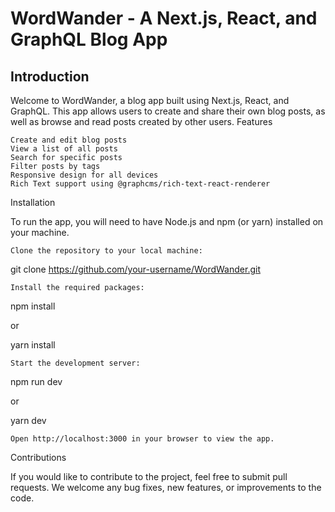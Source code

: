 # WordWander - A Next.js, React, and GraphQL Blog App
## Introduction

Welcome to WordWander, a blog app built using Next.js, React, and GraphQL. This app allows users to create and share their own blog posts, as well as browse and read posts created by other users.
Features

    Create and edit blog posts
    View a list of all posts
    Search for specific posts
    Filter posts by tags
    Responsive design for all devices
    Rich Text support using @graphcms/rich-text-react-renderer

Installation

To run the app, you will need to have Node.js and npm (or yarn) installed on your machine.

    Clone the repository to your local machine:

git clone https://github.com/your-username/WordWander.git

    Install the required packages:

npm install

or

yarn install

    Start the development server:

npm run dev

or

yarn dev

    Open http://localhost:3000 in your browser to view the app.

Contributions

If you would like to contribute to the project, feel free to submit pull requests. We welcome any bug fixes, new features, or improvements to the code.
